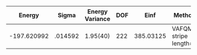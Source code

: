 | Energy      | Sigma   | Energy Variance | DOF | Einf      | Method                 | Reference |
|-------------|---------|-----------------|-----|-----------|------------------------|-----------|
| -197.620992 | .014592 | 1.95(40)        | 222 | 385.03125 | VAFQMC stripe length=8 | [paper](https://journals.aps.org/prb/abstract/10.1103/PhysRevB.107.115133) [code](git-scm.sissa.it:TurboLattice/HST_AAD/example/16x16/U8/stripel8doping1su8m/b1.3n/pbc) |
